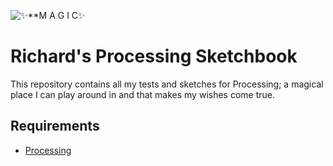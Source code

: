 ![✨**M A G I C✨](http://dreamicus.com/data/unicorn/unicorn-03.jpg)

# Richard's Processing Sketchbook
This repository contains all my tests and sketches for Processing; a magical place I can play around in and that makes my wishes come true. 

## Requirements
- [Processing](https://processing.org/download/)
